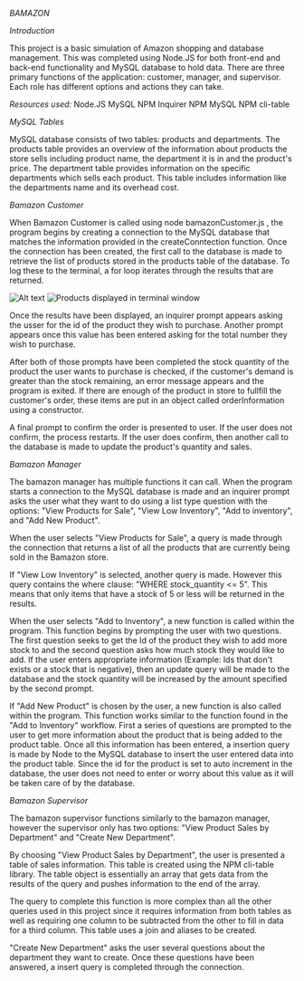 *BAMAZON*

*Introduction*

This project is a basic simulation of Amazon shopping and database management. This was completed using Node.JS for both front-end and back-end functionality and MySQL database to hold data. There are three primary functions of the application: customer, manager, and supervisor. Each role has different options and actions they can take.

*Resources used:*
Node.JS
MySQL
NPM Inquirer
NPM MySQL
NPM cli-table

*MySQL Tables*

MySQL database consists of two tables: products and departments. The products table provides an overview of the information about products the store sells including product name, the department it is in and the product's price. The department table provides information on the specific departments which sells each product. This table includes information like the departments name and its overhead cost.

*Bamazon Customer*

When Bamazon Customer is called using node bamazonCustomer.js , the program begins by creating a connection to the MySQL database that matches the information provided in the createConntection function. Once the connection has been created, the first call to the database is made to retrieve the list of products stored in the products table of the database. To log these to the terminal, a for loop iterates through the results that are returned.

![Alt text](/relative/path/to/img.jpg?raw=true "Optional Title")
![Products displayed in terminal window](./BAMAZON/bamazonCustomer-image1.png?raw=true)

Once the results have been displayed, an inquirer prompt appears asking the usser for the id of the product they wish to purchase. Another prompt appears once this value has been entered asking for the total number they wish to purchase.

After both of those prompts have been completed the stock quantity of the product the user wants to purchase is checked, if the customer's demand is greater than the stock remaining, an error message appears and the program is exited. If there are enough of the product in store to fullfill the customer's order, these items are put in an object called orderInformation using a constructor.

A final prompt to confirm the order is presented to  user. If the user does not confirm, the process restarts. If the user does confirm, then another call to the database is made to update the product's quantity and sales. 

*Bamazon Manager*

The bamazon manager has multiple functions it can call. When the program starts a connection to the MySQL database is made and an inquirer prompt asks the user what they want to do using a list type question with the options: "View Products for Sale", "View Low Inventory", "Add to inventory", and "Add New Product". 

When the user selects "View Products for Sale", a query is made through the connection that returns a list of all the products that are currently being sold in the Bamazon store.

If "View Low Inventory" is selected, another query is made. However this query contains the where clause: "WHERE stock_quantity <= 5". This means that only items that have a stock of 5 or less will be returned in the results.

When the user selects "Add to Inventory", a new function is called within the program. This function begins by prompting the user with two questions. The first question seeks to get the Id of the product they wish to add more stock to and the second question asks how much stock they would like to add. If the user enters appropriate information (Example: Ids that don't exists or a stock that is negative), then an update query will be made to the database and the stock quantity will be increased by the amount specified by the second prompt.

If "Add New Product" is chosen by the user, a new function is also called within the program. This function works similar to the function found in the "Add to Inventory" workflow. First a series of questions are prompted to the user to get more information about the product that is being added to the product table. Once all this information has been entered, a insertion query is made by Node to the MySQL database to insert the user entered data into the product table. Since the id for the product is set to auto increment in the database, the user does not need to enter or worry about this value as it will be taken care of by the database.

*Bamazon Supervisor*

The bamazon supervisor functions similarly to the bamazon manager, however the supervisor only has two options: "View Product Sales by Department" and "Create New Department".

By choosing "View Product Sales by Department", the user is presented a table of sales information. This table is created using the NPM cli-table library. The table object is essentially an array that gets data from the results of the query and pushes information to the end of the array.

The query to complete this function is more complex than all the other queries used in this project since it requires information from both tables as well as requiring one column to be subtracted from the other to fill in data for a third column. This table uses a join and aliases to be created. 

"Create New Department" asks the user several questions about the department they want to create. Once these questions have been answered, a insert query is completed through the connection. 

